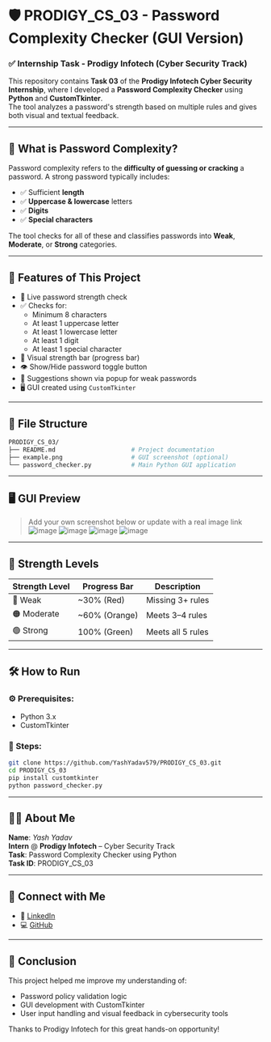 # 🛡️ PRODIGY_CS_03 - Password Complexity Checker (GUI Version)

### ✅ Internship Task - Prodigy Infotech (Cyber Security Track)

This repository contains **Task 03** of the **Prodigy Infotech Cyber Security Internship**, where I developed a **Password Complexity Checker** using **Python** and **CustomTkinter**.  
The tool analyzes a password's strength based on multiple rules and gives both visual and textual feedback.

---

## 🔐 What is Password Complexity?

Password complexity refers to the **difficulty of guessing or cracking** a password. A strong password typically includes:
- ✅ Sufficient **length**
- ✅ **Uppercase & lowercase** letters
- ✅ **Digits**
- ✅ **Special characters**

The tool checks for all of these and classifies passwords into **Weak**, **Moderate**, or **Strong** categories.

---

## 🎯 Features of This Project

- 🔎 Live password strength check
- ✅ Checks for:
  - Minimum 8 characters
  - At least 1 uppercase letter
  - At least 1 lowercase letter
  - At least 1 digit
  - At least 1 special character
- 🎨 Visual strength bar (progress bar)
- 👁️ Show/Hide password toggle button
- 📩 Suggestions shown via popup for weak passwords
- 🖥️ GUI created using `CustomTkinter`

---

## 📂 File Structure

```bash
PRODIGY_CS_03/  
├── README.md                     # Project documentation  
├── example.png                   # GUI screenshot (optional)      
└── password_checker.py           # Main Python GUI application  
```

---

## 🖥️ GUI Preview

> Add your own screenshot below or update with a real image link  
![image](https://github.com/user-attachments/assets/0ab652a4-cad7-4551-b32b-3c486ec46479)
![image](https://github.com/user-attachments/assets/858bf5e2-6b9b-4d87-ac85-ec176cafd506)
![image](https://github.com/user-attachments/assets/df897955-c1b1-40d6-a307-687a67f28b4f)
![image](https://github.com/user-attachments/assets/d1346dab-10dc-40be-8915-fd657b7bb493)


---

## 📶 Strength Levels

| Strength Level | Progress Bar | Description         |
|----------------|---------------|---------------------|
| 🔴 Weak         | ~30% (Red)     | Missing 3+ rules     |
| 🟠 Moderate     | ~60% (Orange)  | Meets 3–4 rules      |
| 🟢 Strong       | 100% (Green)   | Meets all 5 rules    |

---

## 🛠️ How to Run

### ⚙️ Prerequisites:
- Python 3.x
- CustomTkinter

### 🧪 Steps:
```bash
git clone https://github.com/YashYadav579/PRODIGY_CS_03.git
cd PRODIGY_CS_03
pip install customtkinter
python password_checker.py
```
---

## 🙋‍♂️ About Me

**Name**: _Yash Yadav_  
**Intern** @ **Prodigy Infotech** – Cyber Security Track  
**Task**: Password Complexity Checker using Python   
**Task ID**: PRODIGY_CS_03  

---

## 🔗 Connect with Me

- 💼 [LinkedIn](https://www.linkedin.com/in/yashyadav-5790abc/)
- 💻 [GitHub](https://github.com/YashYadav579)

---

## 🏁 Conclusion

This project helped me improve my understanding of:
- Password policy validation logic
- GUI development with CustomTkinter
- User input handling and visual feedback in cybersecurity tools

Thanks to Prodigy Infotech for this great hands-on opportunity!
